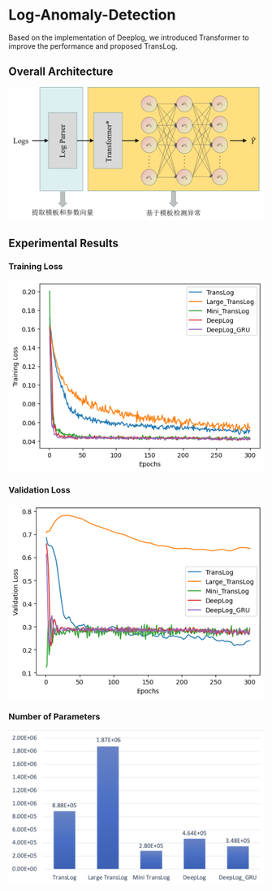 # Log-Anomaly-Detection
Based on the implementation of Deeplog, we introduced Transformer to improve the performance and proposed TransLog.

## Overall Architecture
![TransLog网络架构](figures/architecture.png)

## Experimental Results
### Training Loss 
![Loss](figures/train_loss.png)

### Validation Loss
![Loss](figures/valid_loss.png)

### Number of Parameters
![Loss](figures/num.png)
